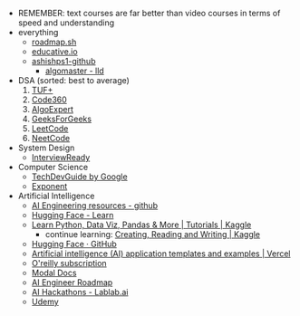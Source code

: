 
- REMEMBER:  text courses are far better than video courses in terms of speed and understanding
- everything
	- [roadmap.sh](https://roadmap.sh/)
	- [educative.io](https://www.educative.io/)
	- [ashishps1-github](https://github.com/ashishps1)
		- [algomaster - lld](https://algomaster.io)
-  DSA (sorted: best to average)
	1. [TUF+](https://takeuforward.org/plus)
	2. [Code360](https://www.naukri.com/code360)
	3. [AlgoExpert](https://www.algoexpert.io) 
	4. [GeeksForGeeks](https://www.geeksforgeeks.org/)
	5. [LeetCode](https://leetcode.com/) 
	6. [NeetCode](https://neetcode.io/)
- System Design
	- [InterviewReady](https://interviewready.io/course-page/system-design-course)
- Computer Science
	- [TechDevGuide by Google](https://techdevguide.withgoogle.com/)
	 - [Exponent](https://www.tryexponent.com/)
- Artificial Intelligence
	- [AI Engineering resources - github](https://github.com/ashishps1/learn-ai-engineering)
	- [Hugging Face - Learn](https://huggingface.co/learn)
	- [Learn Python, Data Viz, Pandas & More | Tutorials | Kaggle](https://www.kaggle.com/learn)
		- continue learning: [Creating, Reading and Writing | Kaggle](https://www.kaggle.com/code/residentmario/creating-reading-and-writing)
	- [Hugging Face · GitHub](https://github.com/huggingface)
	- [Artificial intelligence (AI) application templates and examples | Vercel](https://vercel.com/templates/ai)
	- [O'reilly subscription](https://www.oreilly.com/) 
	- [Modal Docs](https://modal.com/docs/examples)
	- [AI Engineer Roadmap](https://roadmap.sh/ai-engineer)
	- [AI Hackathons - Lablab.ai](https://lablab.ai/apps/recent-winners)
	- [Udemy](https://www.udemy.com/)